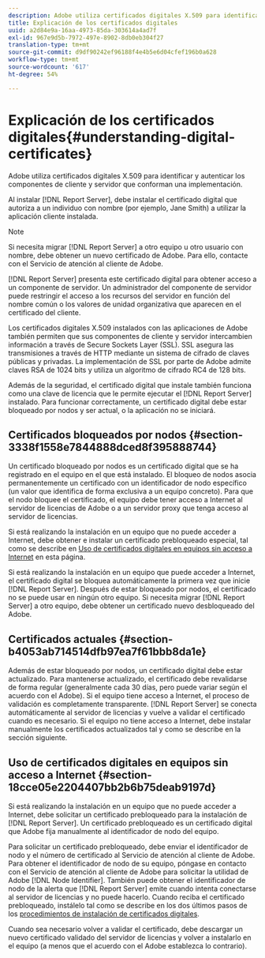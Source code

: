 ```yaml
---
description: Adobe utiliza certificados digitales X.509 para identificar y autenticar los componentes de cliente y servidor que conforman una implementación.
title: Explicación de los certificados digitales
uuid: a2d84e9a-16aa-4973-85da-303614a4ad7f
exl-id: 967e9d5b-7972-497e-8902-8db0eb304f27
translation-type: tm+mt
source-git-commit: d9df90242ef96188f4e4b5e6d04cfef196b0a628
workflow-type: tm+mt
source-wordcount: '617'
ht-degree: 54%

---
```


# Explicación de los certificados digitales{#understanding-digital-certificates}

Adobe utiliza certificados digitales X.509 para identificar y autenticar los componentes de cliente y servidor que conforman una implementación.

Al instalar [!DNL Report Server], debe instalar el certificado digital que autoriza a un individuo con nombre (por ejemplo, Jane Smith) a utilizar la aplicación cliente instalada.

>[!NOTE]
>
>Si necesita migrar [!DNL Report Server] a otro equipo u otro usuario con nombre, debe obtener un nuevo certificado de Adobe. Para ello, contacte con el Servicio de atención al cliente de Adobe.

[!DNL Report Server] presenta este certificado digital para obtener acceso a un componente de servidor. Un administrador del componente de servidor puede restringir el acceso a los recursos del servidor en función del nombre común o los valores de unidad organizativa que aparecen en el certificado del cliente.

Los certificados digitales X.509 instalados con las aplicaciones de Adobe también permiten que sus componentes de cliente y servidor intercambien información a través de Secure Sockets Layer (SSL). SSL asegura las transmisiones a través de HTTP mediante un sistema de cifrado de claves públicas y privadas. La implementación de SSL por parte de Adobe admite claves RSA de 1024 bits y utiliza un algoritmo de cifrado RC4 de 128 bits.

Además de la seguridad, el certificado digital que instale también funciona como una clave de licencia que le permite ejecutar el [!DNL Report Server] instalado. Para funcionar correctamente, un certificado digital debe estar bloqueado por nodos y ser actual, o la aplicación no se iniciará.

## Certificados bloqueados por nodos {#section-3338f1558e7844888dced8f395888744}

Un certificado bloqueado por nodos es un certificado digital que se ha registrado en el equipo en el que está instalado. El bloqueo de nodos asocia permanentemente un certificado con un identificador de nodo específico (un valor que identifica de forma exclusiva a un equipo concreto). Para que el nodo bloquee el certificado, el equipo debe tener acceso a Internet al servidor de licencias de Adobe o a un servidor proxy que tenga acceso al servidor de licencias.

Si está realizando la instalación en un equipo que no puede acceder a Internet, debe obtener e instalar un certificado prebloqueado especial, tal como se describe en [Uso de certificados digitales en equipos sin acceso a Internet](../../../../home/c-rpt-oview/c-inst-rpt/c-install-dig-cert/c-underst-dig-cert.md#section-18cce05e2204407bb2b6b75deab9197d) en esta página.

Si está realizando la instalación en un equipo que puede acceder a Internet, el certificado digital se bloquea automáticamente la primera vez que inicie [!DNL Report Server]. Después de estar bloqueado por nodos, el certificado no se puede usar en ningún otro equipo. Si necesita migrar [!DNL Report Server] a otro equipo, debe obtener un certificado nuevo desbloqueado del Adobe.

## Certificados actuales {#section-b4053ab714514dfb97ea7f61bbb8da1e}

Además de estar bloqueado por nodos, un certificado digital debe estar actualizado. Para mantenerse actualizado, el certificado debe revalidarse de forma regular (generalmente cada 30 días, pero puede variar según el acuerdo con el Adobe). Si el equipo tiene acceso a Internet, el proceso de validación es completamente transparente. [!DNL Report Server] se conecta automáticamente al servidor de licencias y vuelve a validar el certificado cuando es necesario. Si el equipo no tiene acceso a Internet, debe instalar manualmente los certificados actualizados tal y como se describe en la sección siguiente.

## Uso de certificados digitales en equipos sin acceso a Internet {#section-18cce05e2204407bb2b6b75deab9197d}

Si está realizando la instalación en un equipo que no puede acceder a Internet, debe solicitar un certificado prebloqueado para la instalación de [!DNL Report Server]. Un certificado prebloqueado es un certificado digital que Adobe fija manualmente al identificador de nodo del equipo.

Para solicitar un certificado prebloqueado, debe enviar el identificador de nodo y el número de certificado al Servicio de atención al cliente de Adobe. Para obtener el identificador de nodo de su equipo, póngase en contacto con el Servicio de atención al cliente de Adobe para solicitar la utilidad de Adobe [!DNL Node Identifier]. También puede obtener el identificador de nodo de la alerta que [!DNL Report Server] emite cuando intenta conectarse al servidor de licencias y no puede hacerlo. Cuando reciba el certificado prebloqueado, instálelo tal como se describe en los dos últimos pasos de los [procedimientos de instalación de certificados digitales](../../../../home/c-rpt-oview/c-inst-rpt/c-install-dig-cert/t-dig-cert-install-proc.md#task-5c4bb352ff534b40adc46dd053874e5d).

Cuando sea necesario volver a validar el certificado, debe descargar un nuevo certificado validado del servidor de licencias y volver a instalarlo en el equipo (a menos que el acuerdo con el Adobe establezca lo contrario).
